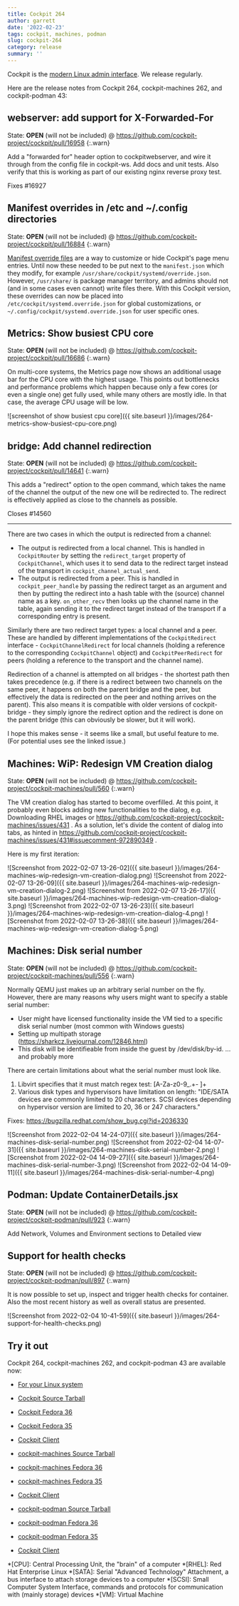 ```yaml
---
title: Cockpit 264
author: garrett
date: '2022-02-23'
tags: cockpit, machines, podman
slug: cockpit-264
category: release
summary: ''
---
```


Cockpit is the [modern Linux admin interface](https://cockpit-project.org/).
We release regularly.

Here are the release notes from Cockpit 264, cockpit-machines 262, and cockpit-podman 43:


## webserver: add support for X-Forwarded-For

State: **OPEN** (will not be included) @ <https://github.com/cockpit-project/cockpit/pull/16958>
{:.warn}

Add a "forwarded for" header option to cockpitwebserver, and wire it through from the config file in cockpit-ws.  Add docs and unit tests.  Also verify that this is working as part of our existing nginx reverse proxy test.

Fixes #16927

## Manifest overrides in /etc and ~/.config directories

State: **OPEN** (will not be included) @ <https://github.com/cockpit-project/cockpit/pull/16884>
{:.warn}

[Manifest override files](https://cockpit-project.org/guide/latest/packages.html#package-replace) are a way to customize or hide Cockpit's page menu entries. Until now these needed to be put next to the `manifest.json` which they modify, for example `/usr/share/cockpit/systemd/override.json`. However, `/usr/share/` is package manager territory,  and admins should not (and in some cases even cannot) write files there. With this Cockpit version, these overrides can now be placed into `/etc/cockpit/systemd.override.json` for global customizations, or `~/.config/cockpit/systemd.override.json` for user specific ones.

## Metrics: Show busiest CPU core

State: **OPEN** (will not be included) @ <https://github.com/cockpit-project/cockpit/pull/16686>
{:.warn}

On multi-core systems, the Metrics page now shows an additional usage bar for the CPU core with the highest usage. This points out bottlenecks and performance problems which happen because only a few cores (or even a single one) get fully used, while many others are mostly idle. In that case, the average CPU usage will be low.

![screenshot of show busiest cpu core]({{ site.baseurl }}/images/264-metrics-show-busiest-cpu-core.png)

## bridge: Add channel redirection

State: **OPEN** (will not be included) @ <https://github.com/cockpit-project/cockpit/pull/14641>
{:.warn}

This adds a "redirect" option to the open command, which takes the name
of the channel the output of the new one will be redirected to. The
redirect is effectively applied as close to the channels as possible.

Closes #14560

---

There are two cases in which the output is redirected from a channel:
- The output is redirected from a local channel. This is handled in `CockpitRouter` by setting the `redirect_target` property of `CockpitChannel`, which uses it to send data to the redirect target instead of the transport in `cockpit_channel_actual_send`.
- The output is redirected from a peer. This is handled in `cockpit_peer_handle` by passing the redirect target as an argument and then by putting the redirect into a hash table with the (source) channel name as a key. `on_other_recv` then looks up the channel name in the table, again sending it to the redirect target instead of the transport if a corresponding entry is present.

Similarly there are two redirect target types: a local channel and a peer. These are handled by different implementations of the `CockpitRedirect` interface - `CockpitChannelRedirect` for local channels (holding a reference to the corresponding `CockpitChannel` object) and `CockpitPeerRedirect` for peers (holding a reference to the transport and the channel name).

Redirection of a channel is attempted on all bridges - the shortest path then takes precedence (e.g. if there is a redirect between two channels on the same peer, it happens on both the parent bridge and the peer, but effectively the data is redirected on the peer and nothing arrives on the parent). This also means it is compatible with older versions of cockpit-bridge - they simply ignore the redirect option and the redirect is done on the parent bridge (this can obviously be slower, but it will work).

I hope this makes sense - it seems like a small, but useful feature to me. (For potential uses see the linked issue.)

## Machines: WiP: Redesign VM Creation dialog

State: **OPEN** (will not be included) @ <https://github.com/cockpit-project/cockpit-machines/pull/560>
{:.warn}

The VM creation dialog has started to become overfilled. At this point, it probably even blocks adding new functionalities to the dialog, e.g. Downloading RHEL images or https://github.com/cockpit-project/cockpit-machines/issues/431 .
As a solution, let's divide the content of dialog into tabs, as hinted in https://github.com/cockpit-project/cockpit-machines/issues/431#issuecomment-972890349 .

Here is my first iteration:

![Screenshot from 2022-02-07 13-26-02]({{ site.baseurl }}/images/264-machines-wip-redesign-vm-creation-dialog.png)
![Screenshot from 2022-02-07 13-26-09]({{ site.baseurl }}/images/264-machines-wip-redesign-vm-creation-dialog-2.png)
![Screenshot from 2022-02-07 13-26-17]({{ site.baseurl }}/images/264-machines-wip-redesign-vm-creation-dialog-3.png)
![Screenshot from 2022-02-07 13-26-23]({{ site.baseurl }}/images/264-machines-wip-redesign-vm-creation-dialog-4.png)
![Screenshot from 2022-02-07 13-26-38]({{ site.baseurl }}/images/264-machines-wip-redesign-vm-creation-dialog-5.png)

## Machines: Disk serial number

State: **OPEN** (will not be included) @ <https://github.com/cockpit-project/cockpit-machines/pull/556>
{:.warn}

Normally QEMU just makes up an arbitrary serial number on the fly. However,
there are many reasons why users might want to specify a stable serial
number:
- User might have licensed functionality inside the VM tied to a specific
disk serial number (most common with Windows guests)
- Setting up multipath storage (https://sharkcz.livejournal.com/12846.html)
- This disk will be identifieable from inside the guest by /dev/disk/by-id.
... and probably more

There are certain limitations about what the serial number must look like.
1. Libvirt specifies that it must match regex test: [A-Za-z0-9_\.\+\- ]+
2. Various disk types and hypervisors have limitation on length:
"IDE/SATA devices are commonly limited to 20 characters. SCSI devices
depending on hypervisor version are limited to 20, 36 or 247 characters."

Fixes: https://bugzilla.redhat.com/show_bug.cgi?id=2036330

![Screenshot from 2022-02-04 14-24-07]({{ site.baseurl }}/images/264-machines-disk-serial-number.png)
![Screenshot from 2022-02-04 14-07-31]({{ site.baseurl }}/images/264-machines-disk-serial-number-2.png)
![Screenshot from 2022-02-04 14-09-27]({{ site.baseurl }}/images/264-machines-disk-serial-number-3.png)
![Screenshot from 2022-02-04 14-09-11]({{ site.baseurl }}/images/264-machines-disk-serial-number-4.png)

## Podman: Update ContainerDetails.jsx

State: **OPEN** (will not be included) @ <https://github.com/cockpit-project/cockpit-podman/pull/923>
{:.warn}

Add Network, Volumes and Environment sections to Detailed view

## Support for health checks

State: **OPEN** (will not be included) @ <https://github.com/cockpit-project/cockpit-podman/pull/897>
{:.warn}

It is now possible to set up, inspect and trigger health checks for container. Also the most recent history as well as overall status are presented.

![Screenshot from 2022-02-04 10-41-59]({{ site.baseurl }}/images/264-support-for-health-checks.png)


## Try it out

Cockpit 264, cockpit-machines 262, and cockpit-podman 43 are available now:

* [For your Linux system](https://cockpit-project.org/running.html)

* [Cockpit Source Tarball](https://github.com/cockpit-project/cockpit/releases/tag/264)
* [Cockpit Fedora 36](https://bodhi.fedoraproject.org/updates/?releases=F35&packages=cockpit)
* [Cockpit Fedora 35](https://bodhi.fedoraproject.org/updates/?releases=F34&packages=cockpit)
* [Cockpit Client](https://flathub.org/apps/details/org.cockpit_project.CockpitClient)
* [cockpit-machines Source Tarball](https://github.com/cockpit-project/cockpit-machines/releases/tag/262)
* [cockpit-machines Fedora 36](https://bodhi.fedoraproject.org/updates/?releases=F35&packages=cockpit-machines)
* [cockpit-machines Fedora 35](https://bodhi.fedoraproject.org/updates/?releases=F34&packages=cockpit-machines)
* [Cockpit Client](https://flathub.org/apps/details/org.cockpit_project.CockpitClient)
* [cockpit-podman Source Tarball](https://github.com/cockpit-project/cockpit-podman/releases/tag/43)
* [cockpit-podman Fedora 36](https://bodhi.fedoraproject.org/updates/?releases=F35&packages=cockpit-podman)
* [cockpit-podman Fedora 35](https://bodhi.fedoraproject.org/updates/?releases=F34&packages=cockpit-podman)
* [Cockpit Client](https://flathub.org/apps/details/org.cockpit_project.CockpitClient)

*[CPU]: Central Processing Unit, the "brain" of a computer
*[RHEL]: Red Hat Enterprise Linux
*[SATA]: Serial "Advanced Technology" Attachment, a bus interface to attach storage devices to a computer
*[SCSI]: Small Computer System Interface, commands and protocols for communication with (mainly storage) devices
*[VM]: Virtual Machine